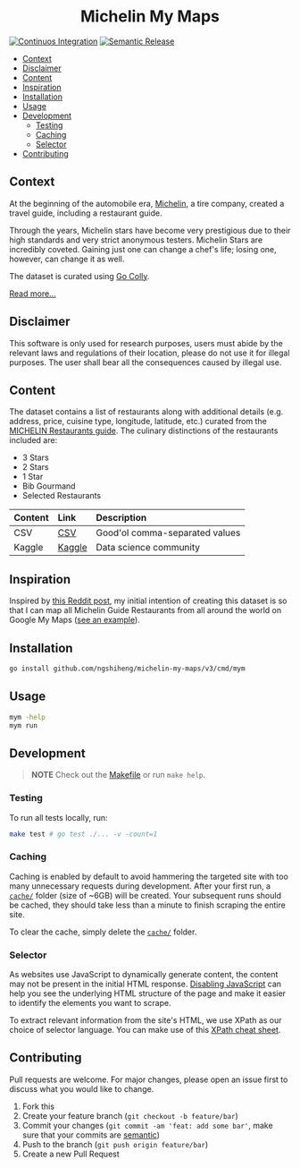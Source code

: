 <h1 align="center"><strong>Michelin My Maps</strong></h1>

[![Continuos Integration](https://github.com/ngshiheng/michelin-my-maps/actions/workflows/ci.yml/badge.svg)](https://github.com/ngshiheng/michelin-my-maps/actions/workflows/ci.yml)
[![Semantic Release](https://github.com/ngshiheng/michelin-my-maps/actions/workflows/release.yml/badge.svg)](https://github.com/ngshiheng/michelin-my-maps/actions/workflows/release.yml)

- [Context](#context)
- [Disclaimer](#disclaimer)
- [Content](#content)
- [Inspiration](#inspiration)
- [Installation](#installation)
- [Usage](#usage)
- [Development](#development)
  - [Testing](#testing)
  - [Caching](#caching)
  - [Selector](#selector)
- [Contributing](#contributing)

## Context

At the beginning of the automobile era, [Michelin](https://www.michelin.com/), a tire company, created a travel guide, including a restaurant guide.

Through the years, Michelin stars have become very prestigious due to their high standards and very strict anonymous testers. Michelin Stars are incredibly coveted. Gaining just one can change a chef's life; losing one, however, can change it as well.

The dataset is curated using [Go Colly](https://github.com/gocolly/colly).

[Read more...](https://jerrynsh.com/how-i-scraped-michelin-guide-using-golang/)

## Disclaimer

This software is only used for research purposes, users must abide by the relevant laws and regulations of their location, please do not use it for illegal purposes. The user shall bear all the consequences caused by illegal use.

## Content

The dataset contains a list of restaurants along with additional details (e.g. address, price, cuisine type, longitude, latitude, etc.) curated from the [MICHELIN Restaurants guide](https://guide.michelin.com/en/restaurants). The culinary distinctions of the restaurants included are:

-   3 Stars
-   2 Stars
-   1 Star
-   Bib Gourmand
-   Selected Restaurants

| Content | Link                                                                       | Description                    |
| :------ | :------------------------------------------------------------------------- | :----------------------------- |
| CSV     | [CSV](./data/michelin_my_maps.csv)                                         | Good'ol comma-separated values |
| Kaggle  | [Kaggle](https://www.kaggle.com/ngshiheng/michelin-guide-restaurants-2021) | Data science community         |

## Inspiration

Inspired by [this Reddit post](https://www.reddit.com/r/singapore/comments/pqnjd2/singapore_michelin_guide_2021_map/), my initial intention of creating this dataset is so that I can map all Michelin Guide Restaurants from all around the world on Google My Maps ([see an example](https://www.google.com/maps/d/edit?mid=1wSXxkPcNY50R78_T83tUZdZuYRk2L6jY&usp=sharing)).

## Installation

```sh
go install github.com/ngshiheng/michelin-my-maps/v3/cmd/mym
```

## Usage

```sh
mym -help
mym run
```

## Development

> **NOTE**
> Check out the [Makefile](./Makefile) or run `make help`.

### Testing

To run all tests locally, run:

```sh
make test # go test ./... -v -count=1
```

### Caching

Caching is enabled by default to avoid hammering the targeted site with too many unnecessary requests during development. After your first run, a [`cache/`](./cache/) folder (size of ~6GB) will be created. Your subsequent runs should be cached, they should take less than a minute to finish scraping the entire site.

To clear the cache, simply delete the [`cache/`](./cache/) folder.

### Selector

As websites use JavaScript to dynamically generate content, the content may not be present in the initial HTML response. [Disabling JavaScript](https://developer.chrome.com/docs/devtools/javascript/disable/) can help you see the underlying HTML structure of the page and make it easier to identify the elements you want to scrape.

To extract relevant information from the site's HTML, we use XPath as our choice of selector language. You can make use of this [XPath cheat sheet](https://devhints.io/xpath).

## Contributing

Pull requests are welcome. For major changes, please open an issue first to discuss what you would like to change.

1. Fork this
2. Create your feature branch (`git checkout -b feature/bar`)
3. Commit your changes (`git commit -am 'feat: add some bar'`, make sure that your commits are [semantic](https://www.conventionalcommits.org/en/v1.0.0/#summary))
4. Push to the branch (`git push origin feature/bar`)
5. Create a new Pull Request
